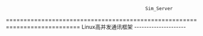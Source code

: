                                                        Sim_Server
===========================================================================
                                                      Linux高并发通讯框架
                                                      ---------------------
